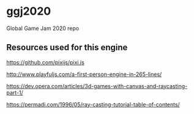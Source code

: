 # ggj2020
Global Game Jam 2020 repo

## Resources used for this engine

https://github.com/pixijs/pixi.js

http://www.playfuljs.com/a-first-person-engine-in-265-lines/

https://dev.opera.com/articles/3d-games-with-canvas-and-raycasting-part-1/

https://permadi.com/1996/05/ray-casting-tutorial-table-of-contents/

